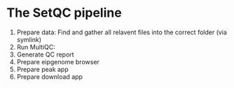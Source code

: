 # The SetQC pipeline #

1. Prepare data: Find and gather all relavent files into the correct folder (via symlink) 
2. Run MultiQC: 
3. Generate QC report 
4. Prepare eipgenome browser 
5. Prepare peak app 
6. Prepare download app 



